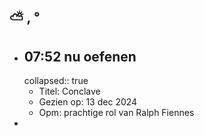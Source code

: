 ## ⛅ , °
- ## 07:52 nu oefenen
  collapsed:: true
	- Titel: Conclave
	- Gezien op: 13 dec 2024
	- Opm: prachtige rol van Ralph Fiennes
-